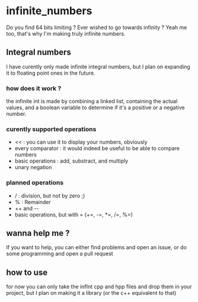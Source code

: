 # infinite_numbers

Do you find 64 bits limiting ? Ever wished to go towards infinity ? Yeah me too, that's why I'm making truly infinite numbers.

## Integral numbers

I have curently only made infinite integral numbers, but I plan on expanding it to floating point ones in the future.

### how does it work ?

the infinite int is made by combining a linked list, containing the actual values, and a boolean variable to determine if it's a positive or a negative number.

### curently supported operations

- << : you can use it to display your numbers, obviously
- every comparator : it would indeed be useful to be able to compare numbers
- basic operations : add, substract, and multiply
- unary negation

### planned operations

- / : division, but not by zero ;)
- % : Remainder
- ++ and --
- basic operations, but with = (+=, -=, *=, /=, %=)

## wanna help me ?

If you want to help, you can either find problems and open an issue, or do some programming and open a pull request

## how to use

for now you can only take the infInt cpp and hpp files and drop them in your project, but I plan on making it a library (or the c++ equivalent to that)
